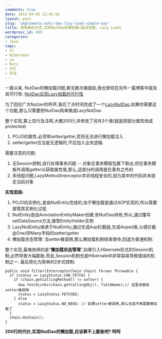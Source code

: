 ```yaml
---
comments: true
date: 2012-04-05 22:45:56
layout: post
slug: 'implements-nutz-dao-lazy-load-simple-way'
title: 用简单的方式,实现NutDao的懒加载(延迟加载, Lazy Load)
wordpress_id: 409
categories:
- Java
tags:
- el
- Hibernate
- io
- Nutz
- SSI
- 安全
---
```


一直以来, NutDao的懒加载问题,都无数次被提起,我也曾经在另外一篇博客中提及其可行性: [NutDao实现Lazy加载的可行性](http://wendal.net/317.html)

为了回应广大Nutzer的呼声,我花了点时间完成了一个[LazyNutDao](https://github.com/nutzam/nutz/commit/a6e1d49f6e883aa75edc2938f36a475ab314d3ac),如果你需要这个功能,那么只需要把NutDao简单换成LazyNutDao

整个实现,算上空行及注释,大概200行,并修改了另外3个类(就是把部分属性改成protected)

1. POJO的属性,必须带setter/getter,否则无法进行懒加载注入
2. setter/getter应当是无逻辑的,不应加入业务逻辑.

需要注意的问题:
1. 无Session控制,自行处理事务问题 -- 对象在事务模板包裹下取出,但在事务模板外调用getter以获取属性值,那么,这部分的调用是在事务之外的
2. 多线程问题,LazyMethodInterceptor并非线程安全的,因为其中的代码并未锁定当前对象

**实现思路:**
1. POJO的实例化,是由NutEntity完成的,由于懒加载是通过AOP实现的,所以需要接管其实例化过程
2. NutEntity是由AnnotationEntityMaker创建,有NutDao持有,所以,通过覆写setDataSource方法,接管EntityHolder实例
3. LazyNutEntity继承于NutEntity,通过生成Aop拦截链,生成Aoped类,以便拦截@One/@Many字段的setter/getter
4. 懒加载状态管理: 当setter被调用,那么懒加载机制结束使命,回退为普通机制.

整个实现,最难抉择的是"**懒加载状态管理**",如果引入Hibernate形式的Session机制,必然导致大幅膨胀.而且,Session机制也是Hibernate中非常容易导致错误的机制之一. 最后简化为简单的2步式控制:

    
    
    public void filter(InterceptorChain chain) throws Throwable {
      if (status == LazyStatus.CAN_FETCH) {
        if (chain.getCallingMethod() != setter) {
          dao.fetchLinks(chain.getCallingObj(), fieldName);// 这里会触发setter被调用
          status = LazyStatus.FETCHED;
        } else
          status = LazyStatus.NO_NEED; // 如果setter被调用,那么也就不再需要懒加载了
      }
      chain.doChain();
    }
    



**200行的代价,实现NutDao的懒加载,应该算不上膨胀吧? 呵呵**
